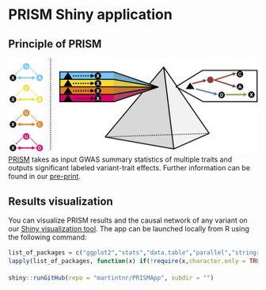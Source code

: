 
<!-- README.md is generated from README.Rmd. Please edit that file -->

# PRISM Shiny application

<!-- badges: start -->
<!-- badges: end -->

## Principle of PRISM

![PRISM](Github_Fig.png) [PRISM](https://github.com/martintnr/PRISM)
takes as input GWAS summary statistics of multiple traits and outputs
significant labeled variant-trait effects. Further information can be
found in our [pre-print](https://doi.org/10.1101/2024.06.01.24308193).

## Results visualization

You can visualize PRISM results and the causal network of any variant on
our [Shiny visualization tool](https://verbam01.shinyapps.io/PRISM/).
The app can be launched locally from R using the following command:

``` r
list_of_packages = c("ggplot2","stats","data.table","parallel","stringr","rlist","circlize","splitstackshape","visNetwork","shiny","shinydashboard","RColorBrewer","ggvis","dplyr","shinycssloaders")
lapply(list_of_packages, function(x) if(!require(x,character.only = TRUE)) install.packages(x))

shiny::runGitHub(repo = "martintnr/PRISMApp", subdir = "")
```
